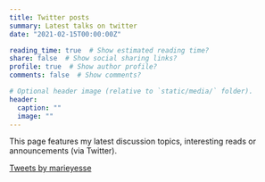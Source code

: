 ```yaml
---
title: Twitter posts
summary: Latest talks on twitter
date: "2021-02-15T00:00:00Z"

reading_time: true  # Show estimated reading time?
share: false  # Show social sharing links?
profile: true  # Show author profile?
comments: false  # Show comments?

# Optional header image (relative to `static/media/` folder).
header:
  caption: ""
  image: ""
---
```


This page features my latest discussion topics, interesting reads or announcements (via Twitter).

<a class="twitter-timeline" href="https://twitter.com/marieyesse?ref_src=twsrc%5Etfw">Tweets by marieyesse</a> <script async src="https://platform.twitter.com/widgets.js" charset="utf-8"></script>